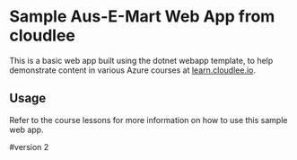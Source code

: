 # Sample Aus-E-Mart Web App from cloudlee

This is a basic web app built using the dotnet webapp template, to help demonstrate content in various Azure courses at [learn.cloudlee.io](https://learn.cloudlee.io). 

## Usage

Refer to the course lessons for more information on how to use this sample web app.

#version 2
